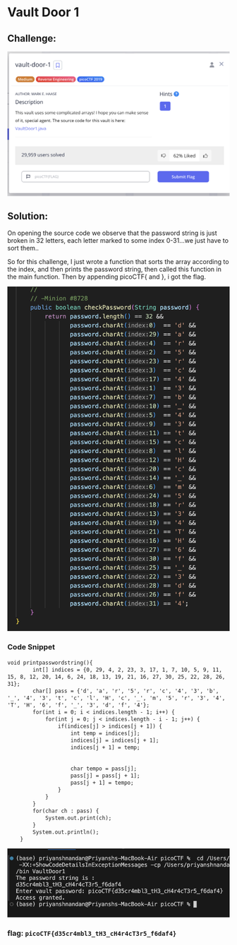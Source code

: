 # Vault Door 1

## Challenge:

![images](images/Vault/vd1q.png)

## Solution:

On opening the source code we observe that the password string is just broken in 32 letters, each letter marked to some index 0-31...we just have to sort them..

So for this challenge, I just wrote a function that sorts the array according to the index, and then prints the password string, then called this function in the main function. Then by appending picoCTF{ and }, i got the flag.

![image](images/Vault/vd1a1.png)

### Code Snippet
```
void printpasswordstring(){
        int[] indices = {0, 29, 4, 2, 23, 3, 17, 1, 7, 10, 5, 9, 11, 15, 8, 12, 20, 14, 6, 24, 18, 13, 19, 21, 16, 27, 30, 25, 22, 28, 26, 31};
        char[] pass = {'d', 'a', 'r', '5', 'r', 'c', '4', '3', 'b', '_', '4', '3', 't', 'c', 'l', 'H', 'c', '_', 'm', '5', 'r', '3', '4', 'T', 'H', '6', 'f', '_', '3', 'd', 'f', '4'};
        for(int i = 0; i < indices.length - 1; i++) {
            for(int j = 0; j < indices.length - i - 1; j++) {
                if(indices[j] > indices[j + 1]) {
                    int temp = indices[j];
                    indices[j] = indices[j + 1];
                    indices[j + 1] = temp;

                    
                    char tempo = pass[j];
                    pass[j] = pass[j + 1];
                    pass[j + 1] = tempo;
                }
            }
        }
        for(char ch : pass) {
            System.out.print(ch);
        }
        System.out.println();
    }
```

![image](images/Vault/vd1a2.png)
### flag: ```picoCTF{d35cr4mbl3_tH3_cH4r4cT3r5_f6daf4}```

